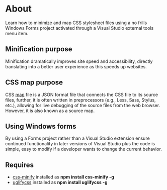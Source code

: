 ﻿# About

Learn how to minimize and map CSS stylesheet files using a no frills Windows Forms project activated through a Visual Studio external tools menu item.


## Minification purpose

Minification dramatically improves site speed and accessibility, directly translating into a better user experience as this speeds up websites.

## CSS map purpose

CSS [map](https://en.wikipedia.org/wiki/MAP_(file_format)#:~:text=MAP%20file%20is%20for%20HTML,offsets%20from%20a%20starting%20point.) file is a JSON format file that connects the CSS file to its source files, further, it is often written in preprocessors (e.g., Less, Sass, Stylus, etc.), allowing for live debugging of the source files from the web browser. However, it is also known as a source map.

## Using Windows forms

By using a Forms project rather than a Visual Studio extension ensure continued functionality in later versions of Visual Studio plus the code is simple, easy to modify if a developer wants to change the current behavior.

## Requires

- [css-minify](https://www.npmjs.com/package/css-minify) installed as **npm install css-minify -g**
- [uglifycss](https://www.npmjs.com/package/uglifycss) installed as **npm install uglifycss -g**
